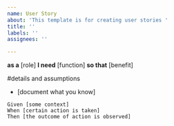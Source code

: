 ```yaml
---
name: User Story
about: 'This template is for creating user stories '
title: ''
labels: ''
assignees: ''

---
```


**as a** [role]
**I need** [function]
**so that** [benefit]

#details and assumptions
* [document what you know]

 ```gherkin
 Given [some context]
 When [certain action is taken]
 Then [the outcome of action is observed]
 ```
